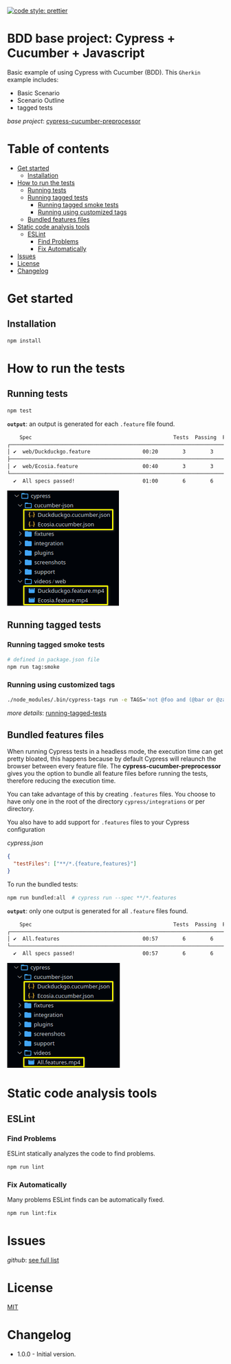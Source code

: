 [![code style: prettier](https://img.shields.io/badge/code_style-prettier-ff69b4.svg?style=flat-square)](https://github.com/prettier/prettier)

# BDD base project: Cypress + Cucumber + Javascript

Basic example of using Cypress with Cucumber (BDD). This `Gherkin` example includes:
- Basic Scenario
- Scenario Outline
- tagged tests

*base project*: [cypress-cucumber-preprocessor](https://www.npmjs.com/package/cypress-cucumber-preprocessor)

# Table of contents

* [Get started](#get-started)
  * [Installation](#installation)
* [How to run the tests](#how-to-run-the-tests)
  * [Running tests](#running-tests)
  * [Running tagged tests](#running-tagged-tests)
    * [Running tagged smoke tests](#running-tagged-smoke-tests)
    * [Running using customized tags](#running-using-customized-tags)
  * [Bundled features files](#bundled-features-files)
* [Static code analysis tools](#static-code-analysis-tools)
  * [ESLint](#eslint)
    * [Find Problems](#find-problems)
    * [Fix Automatically](#fix-automatically)
* [Issues](#issues)
* [License](#license)
* [Changelog](#changelog)

# Get started

## Installation

```bash
npm install
```

# How to run the tests

## Running tests

```bash
npm test
```

**`output`**: an output is generated for each `.feature` file found.

```bash
    Spec                                              Tests  Passing  Failing  Pending  Skipped
┌────────────────────────────────────────────────────────────────────────────────────────────────┐
│ ✔  web/Duckduckgo.feature                 00:20        3        3        -        -        -  │
├────────────────────────────────────────────────────────────────────────────────────────────────┤
│ ✔  web/Ecosia.feature                     00:40        3        3        -        -        -  │
└────────────────────────────────────────────────────────────────────────────────────────────────┘
  ✔  All specs passed!                      01:00        6        6        -        -        -
```

![Output](./images/general_output.png "VSCode Side Bar")

## Running tagged tests

### Running tagged smoke tests

```bash
# defined in package.json file
npm run tag:smoke
```

### Running using customized tags

```bash
./node_modules/.bin/cypress-tags run -e TAGS='not @foo and (@bar or @zap)'
```

*more details*: [running-tagged-tests](https://www.npmjs.com/package/cypress-cucumber-preprocessor#running-tagged-tests)

## Bundled features files

When running Cypress tests in a headless mode, the execution time can get pretty bloated, this
happens because by default Cypress will relaunch the browser between every feature file. The
**cypress-cucumber-preprocessor** gives you the option to bundle all feature files before running
the tests, therefore reducing the execution time.

You can take advantage of this by creating `.features` files. You choose to have only one in the root
of the directory `cypress/integrations` or per directory.

You also have to add support for `.features` files to your Cypress configuration

*cypress.json*

```json
{
  "testFiles": ["**/*.{feature,features}"]
}
```

To run the bundled tests:

```bash
npm run bundled:all  # cypress run --spec **/*.features
```

**`output`**: only one output is generated for all `.feature` files found.

```bash
    Spec                                              Tests  Passing  Failing  Pending  Skipped
┌────────────────────────────────────────────────────────────────────────────────────────────────┐
│ ✔  All.features                           00:57        6        6        -        -        -  │
└────────────────────────────────────────────────────────────────────────────────────────────────┘
  ✔  All specs passed!                      00:57        6        6        -        -        -
```

![Output](./images/bundled_output.png "VSCode Side Bar")

# Static code analysis tools

## ESLint

### Find Problems

ESLint statically analyzes the code to find problems.

```bash
npm run lint
```

### Fix Automatically

Many problems ESLint finds can be automatically fixed.

```bash
npm run lint:fix
```

# Issues

*github*: [see full list](https://github.com/TheBrainFamily/cypress-cucumber-preprocessor/issues)

# License

[MIT](./LICENSE)

# Changelog

- 1.0.0 - Initial version.
